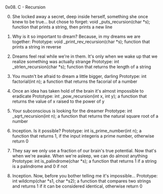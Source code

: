 0x08. C - Recursion

0. She locked away a secret, deep inside herself, something she once knew to be true... but chose to forget:
	void _puts_recursion(char *s);
	function that prints a string, then prints a new line

1. Why is it so important to dream? Because, in my dreams we are together:
	Prototype: void _print_rev_recursion(char *s);
	function that prints a string in reverse

2. Dreams feel real while we're in them. It's only when we wake up that we realize something was actually strange
	Prototype: int _strlen_recursion(char *s);
	function that returns the length of a string

3. You mustn't be afraid to dream a little bigger, darling
	Prototype: int factorial(int n);
	a function that returns the facorial of a number

4. Once an idea has taken hold of the brain it's almost impossible to eradicate
	Prototype: int _pow_recursion(int x, int y);
	a function that returns the value of x raised to the power of y

5. Your subconscious is looking for the dreamer
	Prototype: int _sqrt_recursion(int n);
	a function that returns the natural square root of a number

6. Inception. Is it possible?
	Prototype: int is_prime_number(int n);
	a function that returns 1, if the input integeris a prime number, otherwise return 0

7. They say we only use a fraction of our brain's true potential. Now that's when we're awake. When we're asleep, we can do almost anything
	Prototype: int is_palindrome(char *s);
	a function that returns 1 if a string is a palindrome and 0 if not

8. Inception. Now, before you bother telling me it's impossible...
	Prototype: int wildcmp(char *s1, char *s2);
	a function that compares two strings and returns 1 if it can be considered identical, otherwise return 0
